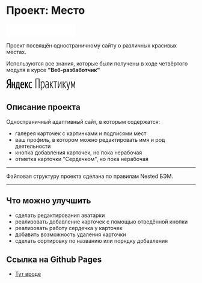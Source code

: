 # Проект: **Место**

<img src="./images/logo.svg" width="183" height="32">

Проект посвящён одностраничному сайту о различных красивых местах.

Используются все знания, которые были получены в ходе четвёртого модуля в курсе **"Веб-разбаботчик"**

<img src="./images/readme.logoY/logoY.svg" width="183" height="32">

## Описание проекта

Одностраничный адаптивный сайт, в которым содержатся:
* галерея карточек с картинками и подписями мест
* ваш профиль, в котором можно редактировать имя и род деятельности
* кнопка добавления карточек, но пока нерабочая
* отметка карточки "Сердечком", но пока нерабочая
------
Файловая структуру проекта сделана по правилам Nested БЭМ.

------

## Что можно улучшить

* сделать редактирования аватарки
* реализовать добавление карточек с помощью отведённой кнопки
* реализовать работу сердечка у карточек
* добавить возможность удаления карточки
* сделать сортировку по названию или порядку добавления

## Ссылка на Github Pages

* [Тут вроде](https://leyvon.github.io/mesto/index.html)